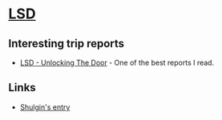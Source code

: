# [LSD](https://psychonautwiki.org/w/index.php?title=LSD)
## Interesting trip reports
- [LSD - Unlocking The Door](https://psychonautwiki.org/wiki/Experience:First_105μg_LSD_-_Unlocking_The_Door) - One of the best reports I read.

## Links
- [Shulgin's entry](https://erowid.org/library/books_online/tihkal/tihkal26.shtml)